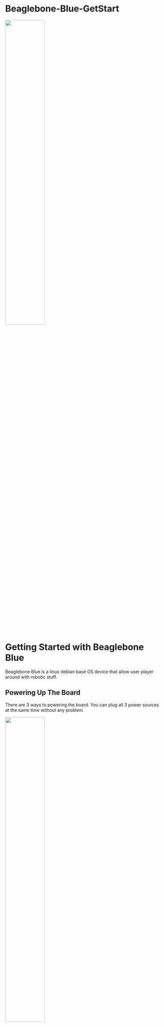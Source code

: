 # Beaglebone-Blue-GetStart
<img src="https://se.mathworks.com/hardware-support/beaglebone-blue/_jcr_content/imageParsys/image.adapt.full.high.jpg/1590140118098.jpg" width="50%" height="50%">

# Getting Started with Beaglebone Blue
Beaglebone Blue is a linux debian base OS device that allow user player around with robotic stuff.
## Powering Up The Board
There are 3 ways to powering the board. You can plug all 3 power sources at the same time without any problem.

<img src="BBBPower.png" width="50%" height="50%">

## Update BBB debian
BBB can be run from 2 storage sources: SD Card and eMMC (embedded Mutli Media Card)(storage that directly solder onto board).\
Out of the box, BBB already has a pre-installed debian OS where user can easily use it right away. In a condition where we need to update the debian, we can follow the instruction below.

### Images Download
Make sure to get the right version of the Image. Some application isn't backward compatible.\
For example MATLAB 2019b require Debian 9.5 IOT
Follow the link to the Image download site and Choose the debian version that is suitble for your need. https://beagleboard.org/latest-images \
There are 2 type of Image file:
- String of Name of the Image _{ex: Debian 9.5 2018-10-07 4GB SD IoT}_ is type of the Image that allow the BBB directly boot from the SD card
- String of Name of the Image with eMMC flasher _{ex: Debian 9.5 2018-10-07 4GB SD IoT eMMC flasher}_ is type of the Image that require the BBB to flash the eMMC before use
### Flash Image eMMC flasher
- Download BalenaEtcher https://www.balena.io/etcher/
- Flash the downloaded Image to the SD card using BalenaEtcher
- Put SD card into the BBB card slot
- Hold SD button on the BBB while connect it to the PC
- Wait until the LED flashing then release the SD button
- When new storage appear on the PC, the BBB is ready to use
### Flash Image non eMMC flasher
Follow the precedure from Flash Image eMMC flasher section
- Connect to the BBB via browser Cloud9 IDE address : 192.168. 7.2:3000
- Navigate to /opt/scripts/tools/eMMC
```
$ cd
$ cd opt/scripts/tools/eMMC
```
Execute init-eMMC-flasher-v3.sh
```
$ sudo ./init-eMMC-flasher-v3.sh
```
BBB will start to go in to flashing mode. Do not disconnect the power.\
Wait until the LED completely shutdown then unplug the power and replug back in.

### Connect BBB to WIFI
On Terminal Cloud9 IDE
```
$ connmanctl
$ tether wifi off
$ enable wifi
$ scan wifi
$ services
$ agent on
$ connect {wifi name ex:wifi_f45eab_.................}
$ password
$ exit
```
#### All set. Let get start to play arround with the board.

### SHUTDOWN BBB
On terminal
```
$ sudo shutdown now
```
